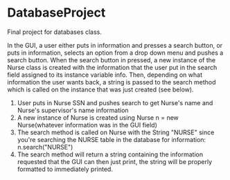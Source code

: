 # DatabaseProject

Final project for databases class.

In the GUI, a user either puts in information and presses a search button, or puts in information, selects an option from a drop down menu and pushes a search button. When the search button in pressed, a new instance of the Nurse class is created with the information that the user put in the search field assigned to its instance variable info. Then, depending on what information the user wants back, a string is passed to the search method which is called on the instance that was just created (see below).

1. User puts in Nurse SSN and pushes search to get Nurse's name and Nurse's supervisor's name information
2. A new instance of Nurse is created using Nurse n = new Nurse(whatever information was in the GUI field)
3. The search method is called on Nurse with the String "NURSE" since you're searching the NURSE table in the database for information: n.search("NURSE")
4. The search method will return a string containing the information requested that the GUI can then just print, the string will be properly formatted to immediately printed.
